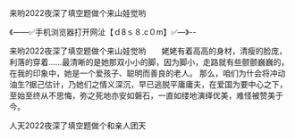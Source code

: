 来哟2022夜深了填空题做个来山娃觉哟

《——✅手机浏览器打开网沚【ｄ8ｓ８.c０m】✅—》--

来哟2022夜深了填空题做个来山娃觉哟　　姥姥有着高高的身材，清瘦的脸庞，利落的穿着……最清晰的是她那双小小的脚，因为脚小，走路就有些颤颤巍巍的，在我的印象中，她是一个爱孩子、聪明而善良的老人。
那么，咱们为什会将冲动油生?据己估计，乃她们之情义深沉，早已逃脱平庸庸夫，在爱国为要中心之下，至始至终从不思悔，弥之死地亦安如磐石，一直如缕地演绎优美，难怪被赞美于今。





人天2022夜深了填空题做个和亲人团天
